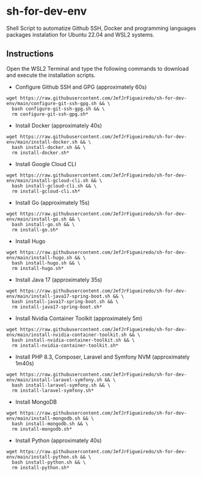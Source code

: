# sh-for-dev-env

Shell Script to automatize Github SSH, Docker and programming languages packages instalation for Ubuntu 22.04 and WSL2 systems.

## Instructions
Open the WSL2 Terminal and type the following commands to download and execute the installation scripts.
- Configure Github SSH and GPG (approximately 60s)
~~~shell
wget https://raw.githubusercontent.com/JefJrFigueiredo/sh-for-dev-env/main/configure-git-ssh-gpg.sh && \
  bash configure-git-ssh-gpg.sh && \
  rm configure-git-ssh-gpg.sh*
~~~
- Install Docker (approximately 40s)
~~~shell
wget https://raw.githubusercontent.com/JefJrFigueiredo/sh-for-dev-env/main/install-docker.sh && \
  bash install-docker.sh && \
  rm install-docker.sh*
~~~
- Install Google Cloud CLI
~~~shell
wget https://raw.githubusercontent.com/JefJrFigueiredo/sh-for-dev-env/main/install-gcloud-cli.sh && \
  bash install-gcloud-cli.sh && \
  rm install-gcloud-cli.sh*
~~~
- Install Go (approximately 15s)
~~~shell
wget https://raw.githubusercontent.com/JefJrFigueiredo/sh-for-dev-env/main/install-go.sh && \
  bash install-go.sh && \
  rm install-go.sh*
~~~
- Install Hugo
~~~shell
wget https://raw.githubusercontent.com/JefJrFigueiredo/sh-for-dev-env/main/install-hugo.sh && \
  bash install-hugo.sh && \
  rm install-hugo.sh*
~~~
- Install Java 17 (approximately 35s)
~~~shell
wget https://raw.githubusercontent.com/JefJrFigueiredo/sh-for-dev-env/main/install-java17-spring-boot.sh && \
  bash install-java17-spring-boot.sh && \
  rm install-java17-spring-boot.sh*
~~~
- Install Nvidia Container Toolkit (approximately 5m)
~~~shell
wget https://raw.githubusercontent.com/JefJrFigueiredo/sh-for-dev-env/main/install-nvidia-container-toolkit.sh && \
  bash install-nvidia-container-toolkit.sh && \
  rm install-nvidia-container-toolkit.sh*
~~~
- Install PHP 8.3, Composer, Laravel and Symfony NVM (approximately 1m40s)
~~~shell
wget https://raw.githubusercontent.com/JefJrFigueiredo/sh-for-dev-env/main/install-laravel-symfony.sh && \
  bash install-laravel-symfony.sh && \
  rm install-laravel-symfony.sh*
~~~
- Install MongoDB
~~~shell
wget https://raw.githubusercontent.com/JefJrFigueiredo/sh-for-dev-env/main/install-mongodb.sh && \
  bash install-mongodb.sh && \
  rm install-mongodb.sh*
~~~
- Install Python (approximately 40s)
~~~shell
wget https://raw.githubusercontent.com/JefJrFigueiredo/sh-for-dev-env/main/install-python.sh && \
  bash install-python.sh && \
  rm install-python.sh*
~~~
